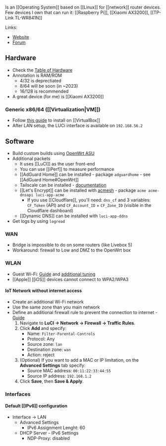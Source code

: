 Is an [[Operating System]] based on [[Linux]] for [[network]] router devices.
Few devices I own that can run it: [[Raspberry Pi]], [[Xiaomi AX3200]], [[TP-Link TL-WR841N]]

Links:
- [Website](https://openwrt.org/)
- [Forum](https://forum.openwrt.org/)
## Hardware
- Check the [Table of Hardware](https://openwrt.org/toh/start)
- Annotation is RAM/ROM
	- 4/32 is deprectiated
	- 8/64 will be soon (in ~2023)
	- 16/128 is recommended
- A great device (for me) is [[Xiaomi AX3200]]
### Generic x86/64 ([[Virtualization|VM]])
- Follow [this guide](https://openwrt.org/docs/guide-user/virtualization/virtualbox-vm) to install on [[VirtualBox]]
- After LAN setup, the LUCi interface is available on `192.168.56.2`
## Software
- Build custom builds using [OpenWrt ASU](https://github.com/openwrt/asu)
- Additional packets
	- It uses [[LuCI]] as the user front-end
	- You can use [[iPerf]] to measure performance
	- [[AdGuard Home]] can be installed - package `adguardhome` - see [[AdGuard Home#OpenWrt]]
	- Tailscale can be installed - [documentation](https://openwrt.org/docs/guide-user/services/vpn/tailscale/start)
	- [[Let's Encrypt]] can be installed with [acmesh](https://github.com/acmesh-official/acme.sh/wiki/dnsapi) - package `acme acme-dnsapi luci-app-acme`
		- If you use [[Cloudflare]], you'll need: `dns_cf` and 3 variables: `CF_Token` (API) and `CF_Account_ID` + `CF_Zone_ID` (visible in the Cloudflare dashboard)
	- [[Dynamic DNS]] can be installed with `luci-app-ddns`
- Get logs by using `logread`
### WAN
- Bridge is impossible to do on some routers (like Livebox 5)
- Workaround: firewall to Low and DMZ to the OpenWrt box
### WLAN
- Guest Wi-Fi: [Guide](https://openwrt.org/docs/guide-user/network/wifi/guestwifi/guest-wlan) and [additional tuning](https://openwrt.org/docs/guide-user/network/wifi/guestwifi/extras)
- [[Apple]] [[iOS]] devices cannot connect to WPA2/WPA3
#### IoT Network without internet access
- Create an additional Wi-Fi network
- Use the same zone than you main network
- Define an additional firewall rule to prevent the connection to internet - [Guide](https://openwrt.org/docs/guide-user/firewall/fw3_configurations/fw3_parent_controls#web_interface_instructions)
	1.  Navigate to **LuCI → Network → Firewall → Traffic Rules**.
	2.  Click **Add** and specify:
	    -   Name: `Filter-Parental-Controls`
	    -   Protocol: Any
	    -   Source zone: `lan`
	    -   Destination zone: `wan`
	    -   Action: reject
	3.  (Optional) If you want to add a MAC or IP limitation, on the **Advanced Settings** tab specify:
	    -   Source MAC address: `00:11:22:33:44:55`
	    -   Source IP address: `192.168.1.2`
	4.  Click **Save**, then **Save & Apply**.
### Interfaces
#### Default [[IPv6]] configuration
- Interface → LAN
	- Advanced Settings
		- IPv6 Assignment Lenght: 60
	- DHCP Server - IPv6 Settings
		- NDP-Proxy: disabled